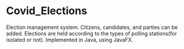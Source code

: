 # Covid_Elections
Election management system. Citizens, candidates, and parties can be added. Elections are held according to the types of polling stations(for isolated or not). Implemented in Java, using JavaFX.
